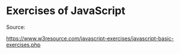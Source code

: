 # Exercises of JavaScript


Source:

https://www.w3resource.com/javascript-exercises/javascript-basic-exercises.php
